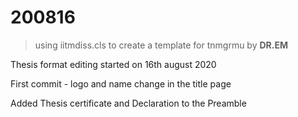 # 200816

> using iitmdiss.cls to create a template for tnmgrmu by **DR.EM**

Thesis format editing started on 16th august 2020

First commit - logo and name change in the title page

Added Thesis certificate and Declaration to the Preamble

